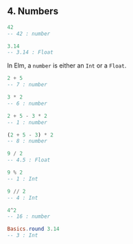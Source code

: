 ## 4. Numbers

```elm
42
-- 42 : number

3.14
-- 3.14 : Float
```

In Elm, a `number` is either an `Int` or a `Float`.

```elm
2 + 5
-- 7 : number

3 * 2
-- 6 : number

2 + 5 - 3 * 2
-- 1 : number

(2 + 5 - 3) * 2
-- 8 : number

9 / 2
-- 4.5 : Float

9 % 2
-- 1 : Int

9 // 2
-- 4 : Int

4^2
-- 16 : number

Basics.round 3.14
-- 3 : Int
```
